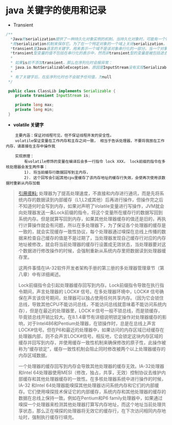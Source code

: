 # java 关键字的使用和记录

- Transient

``` java
/**
  *Java的serialization提供了一种持久化对象实例的机制。当持久化对象时，可能有一个特殊的对象数据成员，我们不想   
  *用serialization机制来保存它。为了在一个特定对象的一个域上关闭serialization，可以在这个域前加上关键字transient。   
  *transient是Java语言的关键字，用来表示一个域不是该对象串行化的一部分。当一个对象被串行化的时候，
  *transient型变量的值不包括在串行化的表示中，然而非transient型的变量是被包括进去的
  *
  * 如果is前不添加transient，那么在序列化时会报异常：
  * java.io.NotSerializableException，原因是InputStream没有实现Serializable接口。
  * 
  * 有了关键字后，在反序列化时也不会赋予任何值，为null
 */

 public class ClassLib implements Serializable {
    private transient InputStream is;

    private long max;
    private long min;
 }

```

- **volatile 关键字**
```
    主要内涵：保证对线程可见，但不保证线程并发的安全性。
    volatile保证变量在工作内存和主存之间一致， 相当于告诉处理器，不要将我放在工作内存，请直接在主存中操作我

    实现原理：
        有volatile修饰的变量在编译后会多一行指令 lock XXX， lock前缀的指令在多核处理器会发生两件事：
        1). 将当前缓存行数据回写到主内存，
        2). 这个回写会引起其他cpu里缓存了该内存地址的缓存行失效，会使再次使用该数据时重新从内存加载
```
 > [引用资料:](http://blog.csdn.net/liujinwei2005/article/details/6295666)
 >   处理器为了提高处理速度，不直接和内存进行通讯，而是先将系统内存的数据读到内部缓存（L1,L2或其他）后再进行操作，但操作完之后不知道何时会写到内存，如果对声明了Volatile变量进行写操作，JVM就会向处理器发送一条Lock前缀的指令，将这个变量所在缓存行的数据写回到系统内存。但是就算写回到内存，如果其他处理器缓存的值还是旧的，再执行计算操作就会有问题，所以在多处理器下，为了保证各个处理器的缓存是一致的，就会实现缓存一致性协议，每个处理器通过嗅探在总线上传播的数据来检查自己缓存的值是不是过期了，当处理器发现自己缓存行对应的内存地址被修改，就会将当前处理器的缓存行设置成无效状态，当处理器要对这个数据进行修改操作的时候，会强制重新从系统内存里把数据读到处理器缓存里。
>
>   这两件事情在IA-32软件开发者架构手册的第三册的多处理器管理章节（第八章）中有详细阐述。
>
>    Lock前缀指令会引起处理器缓存回写到内存。Lock前缀指令导致在执行指令期间，声言处理器的 LOCK# 信号。在多处理器环境中，LOCK# 信号确保在声言该信号期间，处理器可以独占使用任何共享内存。（因为它会锁住总线，导致其他CPU不能访问总线，不能访问总线就意味着不能访问系统内存），但是在最近的处理器里，LOCK＃信号一般不锁总线，而是锁缓存，毕竟锁总线开销比较大。在8.1.4章节有详细说明锁定操作对处理器缓存的影响，对于Intel486和Pentium处理器，在锁操作时，总是在总线上声言LOCK#信号。但在P6和最近的处理器中，如果访问的内存区域已经缓存在处理器内部，则不会声言LOCK#信号。相反地，它会锁定这块内存区域的缓存并回写到内存，并使用缓存一致性机制来确保修改的原子性，此操作被称为“缓存锁定”，缓存一致性机制会阻止同时修改被两个以上处理器缓存的内存区域数据。
>
>    一个处理器的缓存回写到内存会导致其他处理器的缓存无效。IA-32处理器和Intel 64处理器使用MESI（修改，独占，共享，无效）控制协议去维护内部缓存和其他处理器缓存的一致性。在多核处理器系统中进行操作的时候，IA-32 和Intel 64处理器能嗅探其他处理器访问系统内存和它们的内部缓存。它们使用嗅探技术保证它的内部缓存，系统内存和其他处理器的缓存的数据在总线上保持一致。例如在Pentium和P6 family处理器中，如果通过嗅探一个处理器来检测其他处理器打算写内存地址，而这个地址当前处理共享状态，那么正在嗅探的处理器将无效它的缓存行，在下次访问相同内存地址时，强制执行缓存行填充。
```
